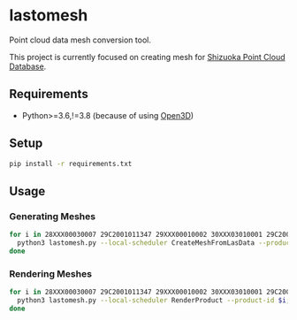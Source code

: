 # lastomesh

Point cloud data mesh conversion tool.

This project is currently focused on creating mesh for [Shizuoka Point Cloud Database](https://pointcloud.pref.shizuoka.jp/).

## Requirements

 - Python>=3.6,!=3.8 (because of using [Open3D](http://open3d.org/))

## Setup

```bash
pip install -r requirements.txt
```

## Usage 

### Generating Meshes

```bash
for i in 28XXX00030007 29C2001011347 29XXX00010002 30XXX03010001 29C2001011323 29W9350011101 30D7318011101 29C2001011346 29XXX00010001 30XXX00010034; do
  python3 lastomesh.py --local-scheduler CreateMeshFromLasData --product-id $i;
done
```

### Rendering Meshes

```bash
for i in 28XXX00030007 29C2001011347 29XXX00010002 30XXX03010001 29C2001011323 29W9350011101 30D7318011101 29C2001011346 29XXX00010001 30XXX00010034; do
  python3 lastomesh.py --local-scheduler RenderProduct --product-id $i;
done
```


